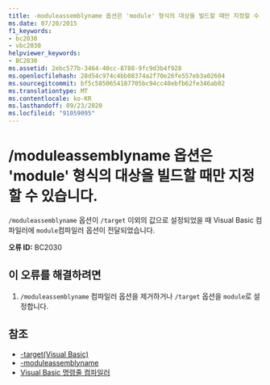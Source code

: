 ```yaml
---
title: -moduleassemblyname 옵션은 'module' 형식의 대상을 빌드할 때만 지정할 수 있습니다.
ms.date: 07/20/2015
f1_keywords:
- bc2030
- vbc2030
helpviewer_keywords:
- BC2030
ms.assetid: 2ebc577b-3464-40cc-8788-9fc9d3b4f928
ms.openlocfilehash: 28d54c974c4bb08374a2f70e26fe557eb3a02604
ms.sourcegitcommit: bf5c5850654187705bc94cc40ebfb62fe346ab02
ms.translationtype: MT
ms.contentlocale: ko-KR
ms.lasthandoff: 09/23/2020
ms.locfileid: "91059095"
---
```

# <a name="the-moduleassemblyname-option-may-only-be-specified-when-building-a-target-of-type-module"></a>/moduleassemblyname 옵션은 'module' 형식의 대상을 빌드할 때만 지정할 수 있습니다.

`/moduleassemblyname` 옵션이 `/target` 이외의 값으로 설정되었을 때 Visual Basic 컴파일러에 `module`컴파일러 옵션이 전달되었습니다.  
  
 **오류 ID:** BC2030  
  
## <a name="to-correct-this-error"></a>이 오류를 해결하려면  
  
1. `/moduleassemblyname` 컴파일러 옵션을 제거하거나 `/target` 옵션을 `module`로 설정합니다.  
  
## <a name="see-also"></a>참조

- [-target(Visual Basic)](../reference/command-line-compiler/target.md)
- [-moduleassemblyname](../reference/command-line-compiler/moduleassemblyname.md)
- [Visual Basic 명령줄 컴파일러](../reference/command-line-compiler/index.md)
